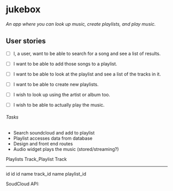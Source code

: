 # jukebox
###### An app where you can look up music, create playlists, and play music.



## User stories

- [ ] I, a user, want to be able to search for a song and see a list of results.
- [ ] I want to be able to add those songs to a playlist.
- [ ] I want to be able to look at the playlist and see a list of the tracks in it.
- [ ] I want to be able to create new playlists.
- [ ] I wish to look up using the artist or album too.
- [ ] I wish to be able to actually play the music.



###### Tasks

- Search soundcloud and add to playlist
- Playlist accesses data from database
- Design and front end routes
- Audio widget plays the music (stored/streaming?)




Playlists     Track_Playlist     Track
---------     --------------     ------
id            id                 id
name          track_id           name
              playlist_id


SoudCloud API:
